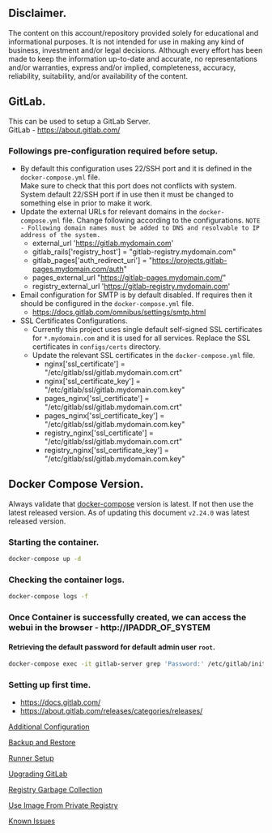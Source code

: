 ## Disclaimer.
The content on this account/repository provided solely for educational and informational purposes.
It is not intended for use in making any kind of business, investment and/or legal decisions.
Although every effort has been made to keep the information up-to-date and accurate, no representations and/or warranties, express and/or implied, completeness, accuracy, reliability, suitability, and/or availability of the content.

## GitLab.
This can be used to setup a GitLab Server.  
GitLab - https://about.gitlab.com/

### Followings pre-configuration required before setup.
- By default this configuration uses 22/SSH port and it is defined in the `docker-compose.yml` file.  
  Make sure to check that this port does not conflicts with system.  
  System default 22/SSH port if in use then it must be changed to something else in prior to make it work.
- Update the external URLs for relevant domains in the `docker-compose.yml` file.
  Change following according to the configurations.
  `NOTE - Following domain names must be added to DNS and resolvable to IP address of the system.`
    - external_url 'https://gitlab.mydomain.com'
    - gitlab_rails['registry_host'] = "gitlab-registry.mydomain.com"
    - gitlab_pages['auth_redirect_uri'] = "https://projects.gitlab-pages.mydomain.com/auth"
    - pages_external_url "https://gitlab-pages.mydomain.com/"
    - registry_external_url 'https://gitlab-registry.mydomain.com'
- Email configuration for SMTP is by default disabled. If requires then it should be configured in the `docker-compose.yml` file.
    - https://docs.gitlab.com/omnibus/settings/smtp.html
- SSL Certificates Configurations.
    - Currently this project uses single default self-signed SSL certificates for `*.mydomain.com` and it is used for all services.
      Replace the SSL certificates in `configs/certs` directory.
    - Update the relevant SSL certificates in the `docker-compose.yml` file.
        - nginx['ssl_certificate'] = "/etc/gitlab/ssl/gitlab.mydomain.com.crt"
        - nginx['ssl_certificate_key'] = "/etc/gitlab/ssl/gitlab.mydomain.com.key"
        - pages_nginx['ssl_certificate'] = "/etc/gitlab/ssl/gitlab.mydomain.com.crt"
        - pages_nginx['ssl_certificate_key'] = "/etc/gitlab/ssl/gitlab.mydomain.com.key"
        - registry_nginx['ssl_certificate'] = "/etc/gitlab/ssl/gitlab.mydomain.com.crt"
        - registry_nginx['ssl_certificate_key'] = "/etc/gitlab/ssl/gitlab.mydomain.com.key"

## Docker Compose Version.
Always validate that [docker-compose](https://github.com/docker/compose/releases/) version is latest.
If not then use the latest released version. As of updating this document `v2.24.0` was latest released version.

### Starting the container.
```bash
docker-compose up -d
```

### Checking the container logs.
```bash
docker-compose logs -f
```

### Once Container is successfully created, we can access the webui in the browser - http://IPADDR_OF_SYSTEM

#### Retrieving the default password for default admin user `root`.
```bash
docker-compose exec -it gitlab-server grep 'Password:' /etc/gitlab/initial_root_password
```

### Setting up first time.
- https://docs.gitlab.com/
- https://about.gitlab.com/releases/categories/releases/

[Additional Configuration](./configs/additional-configs.md)

[Backup and Restore](./configs/backup-and-restore.md)

[Runner Setup](./runner-setup-configs/README.md)

[Upgrading GitLab](./configs/upgrading-gitlab.md)

[Registry Garbage Collection](./configs/registry-garbage-collection.md)

[Use Image From Private Registry](./configs/use-image-from-private-registry.md)

[Known Issues](./configs/known-issues.md)
  
